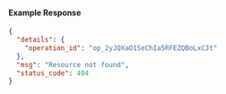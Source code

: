 <!-- Code generated for API Clients. DO NOT EDIT. -->

#### Example Response

```json
{
  "details": {
    "operation_id": "op_2yJQXaO1SeChIa5RFEZQBoLxCJt"
  },
  "msg": "Resource not found",
  "status_code": 404
}
```
